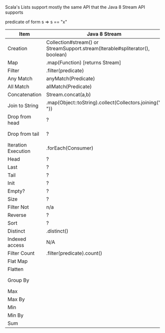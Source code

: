 
Scala's Lists support mostly the same API that the Java 8 Stream API supports

predicate of form s => s == "x"

| Item         | Java 8 Stream           | Scala   |
| ------------ | ----------------------- | ------- |
| Creation     | Collection#stream() or StreamSupport.stream(Iterable#spliterator(), boolean) | List(...), Nil, "A" :: Nil | 
| Map | .map(Function) [returns Stream] | .map(...) [returns List] |
| Filter | .filter(predicate) | list.filter(predicate) |
| Any Match    | anyMatch(Predicate)     | list.exists(s => s == "x") |
| All Match    | allMatch(Predicate)     | list.forall(s => s == "x") |
| Concatenation | Stream.concat(a,b) | List("A", "B") ::: List("C", "D") |
| Join to String | .map(Object::toString).collect(Collectors.joining(", ")) | list.mkString(", ")
| Drop from head | ? | list.drop(2) - list without first n elements |
| Drop from tail | ? | list.dropRight(2) - list without it's last n elements |
| Iteration Execution | .forEach(Consumer) | list.foreach(x => println(x)) | 
| Head| ? | list.head |
| Last | ? | list.last |
| Tail| ? | list.tail | 
| Init | ? | list.init |
| Empty? | ? | list.isEmpty | 
| Size | ? | list.length |
| Filter Not | n/a | list.filterNot(...) | 
| Reverse | ? | list.reverse | 
| Sort | ? | list.sort(comparison f) | 
| Distinct | .distinct() | list.distinct() |
| Indexed access | N/A | list(index) |
| Filter Count  | .filter(predicate).count() | list.count() |
| Flat Map | | flatMap() |
| Flatten |  | flatten |
| Group By | | groupBy[K](f: (A) ⇒ K): Map[K, List[A]] |
| Max | | max |
| Max By | | maxBy
| Min  | | min
| Min By | | minBy
| Sum | | sum |
